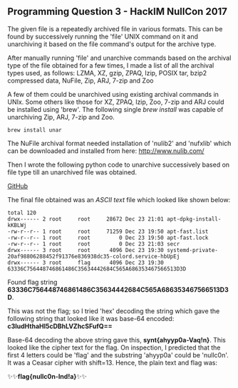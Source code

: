 ## Programming Question 3 - HackIM NullCon 2017

The given file is a repeatedly archived file in various formats. This can be found by successively running the 'file' UNIX command on it and unarchiving it based on the file command's output for the archive type.

After manually running 'file' and unarchive commands based on the archival type of the file obtained for a few times, I made a list of all the archival types used, as follows:
LZMA, XZ, gzip, ZPAQ, lzip, POSIX tar, bzip2 compressed data, NuFile, Zip, ARJ, 7-zip and Zoo

A few of them could be unarchived using existing archival commands in UNIx. Some others like those for XZ, ZPAQ, lzip, Zoo, 7-zip and ARJ could be installed using 'brew'. The following single *brew install* was capable of unarchiving Zip, ARJ, 7-zip and Zoo.
```
brew install unar
```

The NuFile archival format needed installation of 'nulib2' and 'nufxlib' which can be downloaded and installed from here: http://www.nulib.com/

Then I wrote the following python code to unarchive successively based on file type till an unarchived file was obtained.

[GitHub](https://github.com/unique-nms/nullcon-2017-hackim-prog3/blob/master/p3.py)

The final file obtained was an *ASCII text* file which looked like shown below:

```
total 120
drwx------ 2 root     root     28672 Dec 23 21:01 apt-dpkg-install-kKBLWj
-rw-r--r-- 1 root     root     71259 Dec 23 19:50 apt-fast.list
-rw-r--r-- 1 root     root         0 Dec 23 19:50 apt-fast.lock
-rw-r--r-- 1 root     root         0 Dec 23 21:03 secr
drwx------ 3 root     root      4096 Dec 23 19:30 systemd-private-20af98806288452f91376e836938dc35-colord.service-hbUpEj
drwx------ 3 root     flag      4096 Dec 23 19:30 63336C756448746861486C35634442684C565A686353467566513D3D
```

Found flag string **63336C756448746861486C35634442684C565A686353467566513D3D**.

This was not the flag; so I tried 'hex' decoding the string which gave the following string that looked like it was base-64 encoded:
**c3ludHthaHl5cDBhLVZhcSFufQ==**

Base-64 decoding the above string gave this, **synt{ahyyp0a-Vaq!n}**.
This looked like the cipher text for the flag. On inspection, I predicted that the first 4 letters could be 'flag' and the substring 'ahyyp0a' could be 'nullc0n'. It was a Ceasar cipher with shift=13. Hence, the plain text and flag was:

:sparkles::sparkles:**flag{nullc0n-Ind!a}**:sparkles::sparkles:
